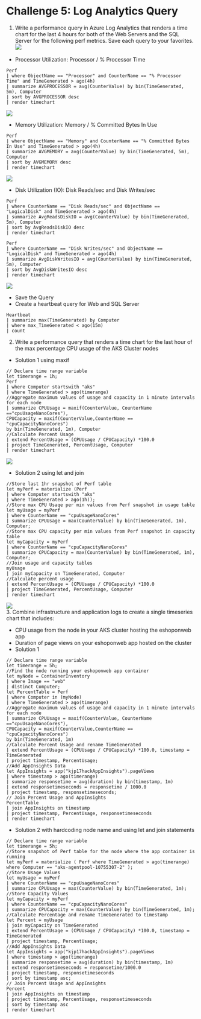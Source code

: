 # Challenge 5: Log Analytics Query

1. Write a performance query in Azure Log Analytics that renders a time chart for the last 4 hours for both of the Web Servers and the SQL Server for the following perf metrics. Save each query to your favorites.<br/>
   <img src="images/logs9.jpg"/><br/>
 * Processor Utilization: Processor / % Processor Time<br/>
```
Perf
| where ObjectName == "Processor" and CounterName == "% Processor Time" and TimeGenerated > ago(4h)
| summarize AVGPROCESSOR = avg(CounterValue) by bin(TimeGenerated, 5m), Computer
| sort by AVGPROCESSOR desc
| render timechart
```
   <img src="images/logs.jpg"/><br/>
 * Memory Utilization: Memory / % Committed Bytes In Use<br/>
```
Perf
| where ObjectName == "Memory" and CounterName == "% Committed Bytes In Use" and TimeGenerated > ago(4h)
| summarize AVGMEMORY = avg(CounterValue) by bin(TimeGenerated, 5m), Computer
| sort by AVGMEMORY desc
| render timechart
```

   <img src="images/logs1.jpg"/><br/>
 * Disk Utilization (IO): Disk Reads/sec and Disk Writes/sec<br/>
 
```
Perf
| where CounterName == "Disk Reads/sec" and ObjectName == "LogicalDisk" and TimeGenerated > ago(4h)
| summarize AvgReadsDiskIO = avg(CounterValue) by bin(TimeGenerated, 5m), Computer
| sort by AvgReadsDiskIO desc
| render timechart
```
```
Perf 
| where CounterName == "Disk Writes/sec" and ObjectName == "LogicalDisk" and TimeGenerated > ago(4h)
| summarize AvgDiskWritesIO = avg(CounterValue) by bin(TimeGenerated, 5m), Computer
| sort by AvgDiskWritesIO desc
| render timechart
```
   <img src="images/logs5.jpg"/><br/>
 * Save the Query<br/>
 * Create a heartbeat query for Web and SQL Server<br/>
```
Heartbeat
| summarize max(TimeGenerated) by Computer
| where max_TimeGenerated < ago(15m)
| count
```
2. Write a performance query that renders a time chart for the last hour of the max percentage CPU usage of the AKS Cluster nodes<br/>
 * Solution 1 using maxif<br/>
```
// Declare time range variable
let timerange = 1h;
Perf
| where Computer startswith "aks"
| where TimeGenerated > ago(timerange)
//Aggregate maximum values of usage and capacity in 1 minute intervals for each node
| summarize CPUUsage = maxif(CounterValue, CounterName =="cpuUsageNanoCores"),
CPUCapacity = maxif(CounterValue,CounterName == "cpuCapacityNanoCores")
by bin(TimeGenerated, 1m), Computer
//Calculate Percent Usage
| extend PercentUsage = (CPUUsage / CPUCapacity) *100.0
| project TimeGenerated, PercentUsage, Computer
| render timechart
```
   <img src="images/logs6.jpg"/><br/>
 * Solution 2 using let and join<br/>
 ```
//Store last 1hr snapshot of Perf table
let myPerf = materialize (Perf
| where Computer startswith "aks"
| where TimeGenerated > ago(1h));
//Store max CPU Usaqe per min values from Perf snapshot in usage table
let myUsage = myPerf
| where CounterName == "cpuUsageNanoCores"
| summarize CPUUsage = max(CounterValue) by bin(TimeGenerated, 1m), Computer;
//Store max CPU capacity per min values from Perf snapshot in capacity table
let myCapacity = myPerf
| where CounterName == "cpuCapacityNanoCores"
| summarize CPUCapacity = max(CounterValue) by bin(TimeGenerated, 1m), Computer;
//Join usage and capacity tables
myUsage
| join myCapacity on TimeGenerated, Computer
//Calculate percent usage
| extend PercentUsage = (CPUUsage / CPUCapacity) *100.0
| project TimeGenerated, PercentUsage, Computer
| render timechart
```
   <img src="images/logs7.jpg"/><br/>
3. Combine infrastructure and application logs to create a single timeseries chart that includes:<br/>
* CPU usage from the node in your AKS cluster hosting the eshoponweb app<br/>
* Duration of page views on your eshoponweb app hosted on the cluster<br/>
 * Solution 1<br/>
 ```
// Declare time range variable
let timerange = 5h;
//Find the node running your eshoponweb app container
let myNode = ContainerInventory
| where Image == "web"
| distinct Computer;
let PercentTable = Perf
| where Computer in (myNode)
| where TimeGenerated > ago(timerange)
//Aggregate maximum values of usage and capacity in 1 minute intervals for each node
| summarize CPUUsage = maxif(CounterValue, CounterName =="cpuUsageNanoCores"),
CPUCapacity = maxif(CounterValue,CounterName == "cpuCapacityNanoCores")
by bin(TimeGenerated, 1m)
//Calculate Percent Usage and rename TimeGenerated
| extend PercentUsage = (CPUUsage / CPUCapacity) *100.0, timestamp = TimeGenerated
| project timestamp, PercentUsage;
//Add AppInsights Data
let AppInsights = app("kjp17hackAppInsights").pageViews
| where timestamp > ago(timerange)
| summarize responsetime = avg(duration) by bin(timestamp, 1m)
| extend responsetimeseconds = responsetime / 1000.0
| project timestamp, responsetimeseconds;
// Join Percent Usage and AppInsights
PercentTable
| join AppInsights on timestamp
| project timestamp, PercentUsage, responsetimeseconds
| render timechart
```
 * Solution 2 with hardcoding node name and using let and join statements<br/>
```
// Declare time range variable
let timerange = 5h;
//Store snapshot of Perf table for the node where the app container is running
let myPerf = materialize ( Perf where TimeGenerated > ago(timerange) where Computer == "aks-agentpool-10755307-2" );
//Store Usage Values
let myUsage = myPerf
| where CounterName == "cpuUsageNanoCores"
| summarize CPUUsage = max(CounterValue) by bin(TimeGenerated, 1m);
//Store Capacity Values
let myCapacity = myPerf
| where CounterName == "cpuCapacityNanoCores"
| summarize CPUCapacity = max(CounterValue) by bin(TimeGenerated, 1m);
//Calculate Percentage and rename TimeGenerated to timestamp
let Percent = myUsage
| join myCapacity on TimeGenerated
| extend PercentUsage = (CPUUsage / CPUCapacity) *100.0, timestamp = TimeGenerated
| project timestamp, PercentUsage;
//Add AppInsights Data
let AppInsights = app("kjp17hackAppInsights").pageViews
| where timestamp > ago(timerange)
| summarize responsetime = avg(duration) by bin(timestamp, 1m)
| extend responsetimeseconds = responsetime/1000.0
| project timestamp, responsetimeseconds
| sort by timestamp asc;
// Join Percent Usage and AppInsights
Percent
| join AppInsights on timestamp
| project timestamp, PercentUsage, responsetimeseconds
| sort by timestamp asc
| render timechart
```
